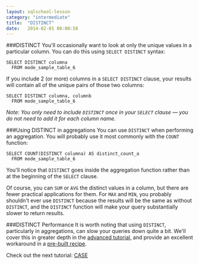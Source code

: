 ```yaml
---
layout: sqlschool-lesson
category: "intermediate"
title:  "DISTINCT"
date:   2014-02-01 00:00:58
---
```


<!--note: this one feels like it could come earlier-->

###DISTINCT
You'll occasionally want to look at only the unique values in a particular column. You can do this using `SELECT DISTINCT` syntax:

    SELECT DISTINCT columna
      FROM mode_sample_table_6

If you include 2 (or more) columns in a `SELECT DISTINCT` clause, your results will contain all of the unique pairs of those two columns:

    SELECT DISTINCT columna, columnb
      FROM mode_sample_table_6

*Note: You only need to include `DISTINCT` once in your `SELECT` clause &mdash; you do not need to add it for each column name.*

###Using  DISTINCT in aggregations
You can use `DISTINCT` when performing an aggregation. You will probably use it most commonly with the `COUNT` function:

<!-- maybe include a practical example here -->

    SELECT COUNT(DISTINCT columna) AS distinct_count_a
      FROM mode_sample_table_6

You'll notice that `DISTINCT` goes inside the aggregation function rather than at the beginning of the `SELECT` clause.

Of course, you can `SUM` or `AVG` the distinct values in a column, but there are fewer practical applications for them. For `MAX` and `MIN`, you probably shouldn't ever use `DISTINCT` because the results will be the same as without `DISTINCT`, and the `DISTINCT` function will make your query substantially slower to return results.

###DISTINCT Performance
It is worth noting that using `DISTINCT`, particularly in aggregations, can slow your queries down quite a bit. We'll cover this in greater depth in the [advanced tutorial](/advanced/faster-queries), and provide an excellent workaround in a [pre-built recipe](/solutions-to-common-problems/fast-count-distinct).

Check out the next tutorial: [CASE](/intermediate/case.html)